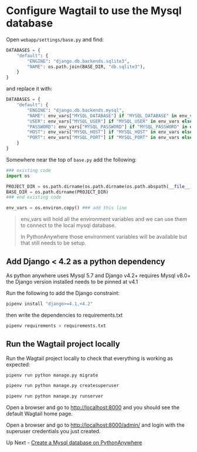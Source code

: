 # Configure Wagtail to use the Mysql database

Open `webapp/settings/base.py` and find:

```python
DATABASES = {
    "default": {
        "ENGINE": "django.db.backends.sqlite3",
        "NAME": os.path.join(BASE_DIR, "db.sqlite3"),
    }
}
```

and replace it with:

```python
DATABASES = {
    "default": {
        "ENGINE": "django.db.backends.mysql",
        "NAME": env_vars["MYSQL_DATABASE"] if "MYSQL_DATABASE" in env_vars else "",
        "USER": env_vars["MYSQL_USER"] if "MYSQL_USER" in env_vars else "",
        "PASSWORD": env_vars["MYSQL_PASSWORD"] if "MYSQL_PASSWORD" in env_vars else "",
        "HOST": env_vars["MYSQL_HOST"] if "MYSQL_HOST" in env_vars else "",
        "PORT": env_vars["MYSQL_PORT"] if "MYSQL_PORT" in env_vars else "",
    }
}
```

Somewhere near the top of `base.py` add the following:

```python
### existing code
import os

PROJECT_DIR = os.path.dirname(os.path.dirname(os.path.abspath(__file__)))
BASE_DIR = os.path.dirname(PROJECT_DIR)
### end existing code

env_vars = os.environ.copy() ### add this line
```

> env_vars will hold all the environment variables and we can use them to connect to the local mysql database.
>
> In PythonAnywhere those environment variables will be available but that still needs to be setup.

## Add Django < 4.2 as a python dependency

As python anywhere uses Mysql 5.7 and Django v4.2+ requires Mysql v8.0+ the Django version installed needs to be pinned at v4.1

Run the following to add the Django constraint:

```bash
pipenv install "django>=4.1,<4.2"
```

then write the dependencies to requirements.txt

```bash
pipenv requirements > requirements.txt
```

## Run the Wagtail project locally

Run the Wagtail project locally to check that everything is working as expected:

```bash
pipenv run python manage.py migrate
```

```bash
pipenv run python manage.py createsuperuser
```

```bash
pipenv run python manage.py runserver
```

Open a browser and go to <http://localhost:8000> and you should see the default Wagtail home page.

Open a browser and go to <http://localhost:8000/admin/> and login with the superuser credentials you just created.

Up Next - [Create a Mysql database on PythonAnywhere](./g-create-mysql-on-pythonanywhere.md)
